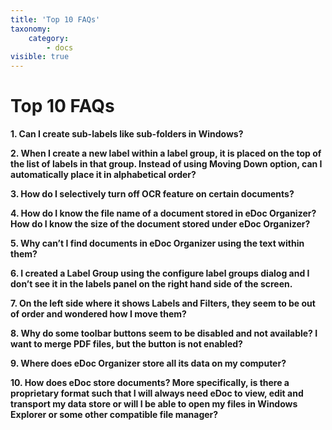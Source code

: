 ```yaml
---
title: 'Top 10 FAQs'
taxonomy:
    category:
        - docs
visible: true
---
```


# Top 10 FAQs

**1. Can I create sub-labels like sub-folders in Windows?**

**2. When I create a new label within a label group, it is placed on the top of the list of labels in that group. Instead of using Moving Down option, can I automatically place it in alphabetical order?**

**3. How do I selectively turn off OCR feature on certain documents?**

**4. How do I know the file name of a document stored in eDoc Organizer? How do I know the size of the document stored under eDoc Organizer?**

**5. Why can’t I find documents in eDoc Organizer using the text within them?**

**6. I created a Label Group using the configure label groups dialog and I don’t see it in the labels panel on the right hand side of the screen.**

**7. On the left side where it shows Labels and Filters, they seem to be out of order and wondered how I move them?**

**8. Why do some toolbar buttons seem to be disabled and not available? I want to merge PDF files, but the button is not enabled?**

**9. Where does eDoc Organizer store all its data on my computer?**

**10. How does eDoc store documents? More specifically, is there a proprietary format such that I will always need eDoc to view, edit and transport my data store or will I be able to open my files in Windows Explorer or some other compatible file manager?**